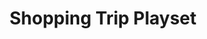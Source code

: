 ---
id: PE06952
title: Shopping Trip Playset
price:
    hkd: 200
    twd: 800
dimensions:
    w: 20
    l: 13
    h: 13
    unit: cm
imgs: 
    - 'images/products/shopping-trip-playset1.png'

---